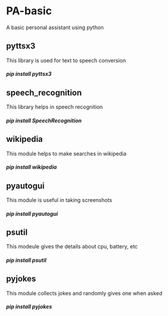 # PA-basic
A basic personal assistant using python

## pyttsx3 
This library is used for text to speech conversion 
##### pip install pyttsx3

## speech_recognition 
This library helps in speech recognition 
##### pip install SpeechRecognition

## wikipedia 
This module helps to make searches in wikipedia 
##### pip install wikipedia

## pyautogui 
This module is useful in taking screenshots 
##### pip install pyautogui

## psutil 
This modeule gives the details about cpu, battery, etc 
##### pip install psutil

## pyjokes 
This module collects jokes and randomly gives one when asked 
##### pip install pyjokes
